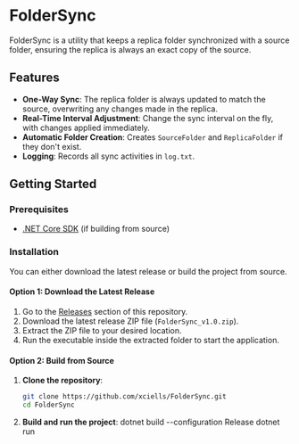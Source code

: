 # FolderSync

FolderSync is a utility that keeps a replica folder synchronized with a source folder, ensuring the replica is always an exact copy of the source.

## Features

- **One-Way Sync**: The replica folder is always updated to match the source, overwriting any changes made in the replica.
- **Real-Time Interval Adjustment**: Change the sync interval on the fly, with changes applied immediately.
- **Automatic Folder Creation**: Creates `SourceFolder` and `ReplicaFolder` if they don't exist.
- **Logging**: Records all sync activities in `log.txt`.

## Getting Started

### Prerequisites

- [.NET Core SDK](https://dotnet.microsoft.com/download) (if building from source)

### Installation

You can either download the latest release or build the project from source.

#### Option 1: Download the Latest Release

1. Go to the [Releases](https://github.com/xciells/FolderSync/releases) section of this repository.
2. Download the latest release ZIP file (`FolderSync_v1.0.zip`).
3. Extract the ZIP file to your desired location.
4. Run the executable inside the extracted folder to start the application.

#### Option 2: Build from Source

1. **Clone the repository**:
   ```bash
   git clone https://github.com/xciells/FolderSync.git
   cd FolderSync
1. **Build and run the project**:
   dotnet build --configuration Release
   dotnet run

